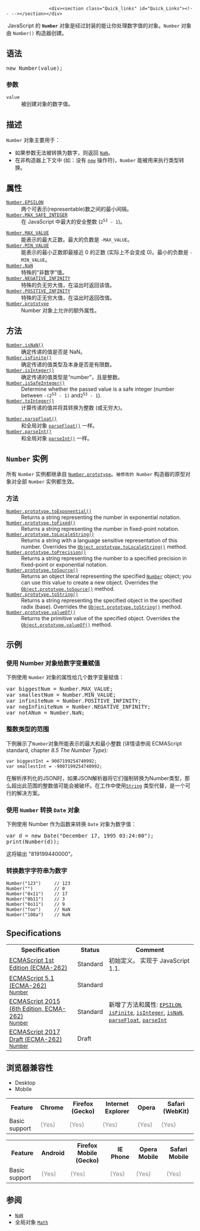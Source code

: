 
                
                  
                    <div><section class="Quick_links" id="Quick_Links"><!-- --></section></div>

<p>&#xA0;JavaScript &#x7684; <strong><code>Number</code></strong>&#xA0;&#x5BF9;&#x8C61;&#x662F;&#x7ECF;&#x8FC7;&#x5C01;&#x88C5;&#x7684;&#x80FD;&#x8BA9;&#x4F60;&#x5904;&#x7406;&#x6570;&#x5B57;&#x503C;&#x7684;&#x5BF9;&#x8C61;&#x3002;<code>Number</code> &#x5BF9;&#x8C61;&#x7531;&#xA0;<code>Number()</code> &#x6784;&#x9020;&#x5668;&#x521B;&#x5EFA;&#x3002;</p>

<h2 name="Syntax" id="Syntax">&#x8BED;&#x6CD5;</h2>

<pre class="syntaxbox">new Number(value);</pre>

<h3 name="Parameters" id="Parameters">&#x53C2;&#x6570;</h3>

<dl>
 <dt><code>value</code></dt>
 <dd>&#x88AB;&#x521B;&#x5EFA;&#x5BF9;&#x8C61;&#x7684;&#x6570;&#x5B57;&#x503C;&#x3002;</dd>
</dl>

<h2 name="Description" id="Description">&#x63CF;&#x8FF0;</h2>

<p><code>Number</code> &#x5BF9;&#x8C61;&#x4E3B;&#x8981;&#x7528;&#x4E8E;&#xFF1A;</p>

<ul>
 <li>&#x5982;&#x679C;&#x53C2;&#x6570;&#x65E0;&#x6CD5;&#x88AB;&#x8F6C;&#x6362;&#x4E3A;&#x6570;&#x5B57;&#xFF0C;&#x5219;&#x8FD4;&#x56DE; <a href="/zh-CN/docs/Web/JavaScript/Reference/Global_Objects/NaN" title="&#x5168;&#x5C40;&#x5C5E;&#x6027; NaN &#x8868;&#x793A; Not-A-Number &#x7684;&#x503C;&#x3002;"><code>NaN</code></a>&#x3002;</li>
 <li>&#x5728;&#x975E;&#x6784;&#x9020;&#x5668;&#x4E0A;&#x4E0B;&#x6587;&#x4E2D; (&#x5982;&#xFF1A;&#x6CA1;&#x6709; <a href="/zh-CN/docs/Web/JavaScript/Reference/Operators/new" title="new&#x8FD0;&#x7B97;&#x7B26;&#x7684;&#x4F5C;&#x7528;&#x662F;&#x521B;&#x5EFA;&#x4E00;&#x4E2A;&#x5BF9;&#x8C61;&#x5B9E;&#x4F8B;&#x3002;&#x8FD9;&#x4E2A;&#x5BF9;&#x8C61;&#x53EF;&#x4EE5;&#x662F;&#x7528;&#x6237;&#x81EA;&#x5B9A;&#x4E49;&#x7684;&#xFF0C;&#x4E5F;&#x53EF;&#x4EE5;&#x662F;&#x4E00;&#x4E9B;&#x7CFB;&#x7EDF;&#x81EA;&#x5E26;&#x7684;&#x5E26;&#x6784;&#x9020;&#x51FD;&#x6570;&#x7684;&#x5BF9;&#x8C61;&#x3002;"><code>new</code></a> &#x64CD;&#x4F5C;&#x7B26;)&#xFF0C;<code>Number</code> &#x80FD;&#x88AB;&#x7528;&#x6765;&#x6267;&#x884C;&#x7C7B;&#x578B;&#x8F6C;&#x6362;&#x3002;</li>
</ul>

<h2 name="Properties" id="Properties">&#x5C5E;&#x6027;</h2>

<dl>
 <dt><a href="/zh-CN/docs/Web/JavaScript/Reference/Global_Objects/Number/EPSILON" title="Number.EPSILON&#xA0;&#x5C5E;&#x6027;&#x8868;&#x793A; 1 &#x548C;&#x5927;&#x4E8E; 1 &#x7684;&#x6700;&#x5C0F;&#x503C;&#xFF08;&#x53EF;&#x8868;&#x793A;&#x4E3A;&#xA0;Number&#xFF09;&#x7684;&#x5DEE;&#x503C;&#x3002;"><code>Number.EPSILON</code></a></dt>
 <dd>&#x4E24;&#x4E2A;&#x53EF;&#x8868;&#x793A;(representable)&#x6570;&#x4E4B;&#x95F4;&#x7684;&#x6700;&#x5C0F;&#x95F4;&#x9694;&#x3002;</dd>
 <dt><a href="/zh-CN/docs/Web/JavaScript/Reference/Global_Objects/Number/MAX_SAFE_INTEGER" title="Number.MAX_SAFE_INTEGER&#xA0;&#x5E38;&#x91CF;&#x8868;&#x793A;&#x5728;&#xA0;JavaScript &#x4E2D;&#x6700;&#x5927;&#x7684;&#x5B89;&#x5168;&#x6574;&#x6570;&#xFF08;maxinum safe integer)&#xFF08;253 - 1&#xFF09;&#x3002;"><code>Number.MAX_SAFE_INTEGER</code></a></dt>
 <dd>&#x5728; JavaScript &#x4E2D;&#x6700;&#x5927;&#x7684;&#x5B89;&#x5168;&#x6574;&#x6570; (<code>2<sup>53</sup>&#xA0;- 1</code>)&#x3002;</dd>
</dl>

<dl>
 <dt><a href="/zh-CN/docs/Web/JavaScript/Reference/Global_Objects/Number/MAX_VALUE" title="Number.MAX_VALUE &#x5C5E;&#x6027;&#x8868;&#x793A;&#x5728; JavaScript &#x91CC;&#x6240;&#x80FD;&#x8868;&#x793A;&#x7684;&#x6700;&#x5927;&#x6570;&#x503C;&#x3002;"><code>Number.MAX_VALUE</code></a></dt>
 <dd>&#x80FD;&#x8868;&#x793A;&#x7684;&#x6700;&#x5927;&#x6B63;&#x6570;&#x3002;&#x6700;&#x5927;&#x7684;&#x8D1F;&#x6570;&#x662F; <code>-MAX_VALUE</code>&#x3002;</dd>
 <dt><a href="/zh-CN/docs/Web/JavaScript/Reference/Global_Objects/Number/MIN_VALUE" title="Number.MIN_VALUE &#x5C5E;&#x6027;&#x8868;&#x793A;&#x5728; JavaScript &#x4E2D;&#x6240;&#x80FD;&#x8868;&#x793A;&#x7684;&#x6700;&#x5C0F;&#x7684;&#x6B63;&#x503C;&#x3002;"><code>Number.MIN_VALUE</code></a></dt>
 <dd>&#x80FD;&#x8868;&#x793A;&#x7684;&#x6700;&#x5C0F;&#x6B63;&#x6570;&#x5373;&#x6700;&#x63A5;&#x8FD1; 0 &#x7684;&#x6B63;&#x6570; (&#x5B9E;&#x9645;&#x4E0A;&#x4E0D;&#x4F1A;&#x53D8;&#x6210; 0)&#x3002;&#x6700;&#x5C0F;&#x7684;&#x8D1F;&#x6570;&#x662F; <code>-MIN_VALUE</code>&#x3002;</dd>
 <dt><a href="/zh-CN/docs/Web/JavaScript/Reference/Global_Objects/Number/NaN" title="Number.NaN&#xA0;&#x8868;&#x793A;&#x201C;&#x975E;&#x6570;&#x5B57;&#x201D;&#xFF08;Not-A-Number&#xFF09;&#x3002;&#x548C; NaN &#x76F8;&#x540C;&#x3002;"><code>Number.NaN</code></a></dt>
 <dd>&#x7279;&#x6B8A;&#x7684;&#x201C;&#x975E;&#x6570;&#x5B57;&#x201D;&#x503C;&#x3002;</dd>
 <dt><a href="/zh-CN/docs/Web/JavaScript/Reference/Global_Objects/Number/NEGATIVE_INFINITY" title="Number.NEGATIVE_INFINITY &#x5C5E;&#x6027;&#x8868;&#x793A;&#x8D1F;&#x65E0;&#x7A77;&#x5927;&#x3002;"><code>Number.NEGATIVE_INFINITY</code></a></dt>
 <dd>&#x7279;&#x6B8A;&#x7684;&#x8D1F;&#x65E0;&#x7A77;&#x5927;&#x503C;&#xFF0C;&#x5728;&#x6EA2;&#x51FA;&#x65F6;&#x8FD4;&#x56DE;&#x8BE5;&#x503C;&#x3002;</dd>
 <dt><a href="/zh-CN/docs/Web/JavaScript/Reference/Global_Objects/Number/POSITIVE_INFINITY" title="Number.POSITIVE_INFINITY &#x5C5E;&#x6027;&#x8868;&#x793A;&#x6B63;&#x65E0;&#x7A77;&#x5927;&#x3002;"><code>Number.POSITIVE_INFINITY</code></a></dt>
 <dd>&#x7279;&#x6B8A;&#x7684;&#x6B63;&#x65E0;&#x7A77;&#x5927;&#x503C;&#xFF0C;&#x5728;&#x6EA2;&#x51FA;&#x65F6;&#x8FD4;&#x56DE;&#x6539;&#x503C;&#x3002;</dd>
 <dt><a href="/zh-CN/docs/Web/JavaScript/Reference/Global_Objects/Number/prototype" title="Number.prototype &#x5C5E;&#x6027;&#x8868;&#x793A; Number &#x6784;&#x9020;&#x51FD;&#x6570;&#x7684;&#x539F;&#x578B;&#x3002;"><code>Number.prototype</code></a></dt>
 <dd>Number &#x5BF9;&#x8C61;&#x4E0A;&#x5141;&#x8BB8;&#x7684;&#x989D;&#x5916;&#x5C5E;&#x6027;&#x3002;</dd>
</dl>

<h2 name="Methods" id="Methods">&#x65B9;&#x6CD5;</h2>

<dl>
 <dt><a href="/zh-CN/docs/Web/JavaScript/Reference/Global_Objects/Number/isNaN" title="Number.isNaN() &#x65B9;&#x6CD5;&#x7528;&#x6765;&#x68C0;&#x6D4B;&#x4F20;&#x5165;&#x7684;&#x503C;&#x662F;&#x5426;&#x662F; NaN&#x3002;&#x8BE5;&#x65B9;&#x6CD5;&#x6BD4;&#x4F20;&#x7EDF;&#x7684;&#x5168;&#x5C40;&#x51FD;&#x6570; isNaN() &#x66F4;&#x53EF;&#x9760;&#x3002;"><code>Number.isNaN()</code></a></dt>
 <dd>&#x786E;&#x5B9A;&#x4F20;&#x9012;&#x7684;&#x503C;&#x662F;&#x5426;&#x662F; NaN&#x3002;</dd>
 <dt><a href="/zh-CN/docs/Web/JavaScript/Reference/Global_Objects/Number/isFinite" title="Number.isFinite() &#x65B9;&#x6CD5;&#x7528;&#x6765;&#x68C0;&#x6D4B;&#x4F20;&#x5165;&#x7684;&#x53C2;&#x6570;&#x662F;&#x5426;&#x662F;&#x4E00;&#x4E2A;&#x6709;&#x7A77;&#x6570;&#xFF08;finite number&#xFF09;&#x3002;"><code>Number.isFinite()</code></a></dt>
 <dd>&#x786E;&#x5B9A;&#x4F20;&#x9012;&#x7684;&#x503C;&#x7C7B;&#x578B;&#x53CA;&#x672C;&#x8EAB;&#x662F;&#x5426;&#x662F;&#x6709;&#x9650;&#x6570;&#x3002;</dd>
 <dt><a href="/zh-CN/docs/Web/JavaScript/Reference/Global_Objects/Number/isInteger" title="Number.isInteger() &#x65B9;&#x6CD5;&#x7528;&#x6765;&#x5224;&#x65AD;&#x7ED9;&#x5B9A;&#x7684;&#x53C2;&#x6570;&#x662F;&#x5426;&#x4E3A;&#x6574;&#x6570;&#x3002;"><code>Number.isInteger()</code></a></dt>
 <dd>&#x786E;&#x5B9A;&#x4F20;&#x9012;&#x7684;&#x503C;&#x7C7B;&#x578B;&#x662F;&#x201C;number&#x201D;&#xFF0C;&#x4E14;&#x662F;&#x6574;&#x6570;&#x3002;</dd>
 <dt><a href="/zh-CN/docs/Web/JavaScript/Reference/Global_Objects/Number/isSafeInteger" title="Number.isSafeInteger() &#x65B9;&#x6CD5;&#x7528;&#x6765;&#x5224;&#x65AD;&#x4F20;&#x5165;&#x7684;&#x53C2;&#x6570;&#x503C;&#x662F;&#x5426;&#x662F;&#x4E00;&#x4E2A;&#x201C;&#x5B89;&#x5168;&#x6574;&#x6570;&#x201D;&#xFF08;safe integer&#xFF09;&#x3002;&#x4E00;&#x4E2A;&#x5B89;&#x5168;&#x6574;&#x6570;&#x662F;&#x4E00;&#x4E2A;&#x7B26;&#x5408;&#x4E0B;&#x9762;&#x6761;&#x4EF6;&#x7684;&#x6574;&#x6570;&#xFF1A;"><code>Number.isSafeInteger()</code></a></dt>
 <dd>Determine whether the&#xA0;passed value is a safe integer (number between&#xA0;<code>-(2<sup>53</sup>&#xA0;- 1)</code>&#xA0;and<code>2<sup>53</sup>&#xA0;- 1</code>).</dd>
 <dt><a href="/zh-CN/docs/Web/JavaScript/Reference/Global_Objects/Number/toInteger" title="Number.toInteger()&#xA0;&#x7528;&#x6765;&#x5C06;&#x53C2;&#x6570;&#x8F6C;&#x6362;&#x6210;&#x6574;&#x6570;,&#x4F46;&#x8BE5;&#x65B9;&#x6CD5;&#x7684;&#x5B9E;&#x73B0;&#x5DF2;&#x88AB;&#x79FB;&#x9664;."><code>Number.toInteger()</code></a> <span title="This is an obsolete API and is no longer guaranteed to work."><i class="icon-trash"> </i></span></dt>
 <dd>&#x8BA1;&#x7B97;&#x4F20;&#x9012;&#x7684;&#x503C;&#x5E76;&#x5C06;&#x5176;&#x8F6C;&#x6362;&#x4E3A;&#x6574;&#x6570; (&#x6216;&#x65E0;&#x7A77;&#x5927;)&#x3002;</dd>
</dl>

<div>
<dl>
 <dt><a href="/zh-CN/docs/Web/JavaScript/Reference/Global_Objects/Number/parseFloat" title="Number.parseFloat() &#x65B9;&#x6CD5;&#x53EF;&#x4EE5;&#x628A;&#x4E00;&#x4E2A;&#x5B57;&#x7B26;&#x4E32;&#x89E3;&#x6790;&#x6210;&#x6D6E;&#x70B9;&#x6570;&#x3002;&#x8BE5;&#x65B9;&#x6CD5;&#x4E0E;&#x5168;&#x5C40;&#x7684; parseFloat() &#x51FD;&#x6570;&#x76F8;&#x540C;&#xFF0C;&#x5E76;&#x4E14;&#x5904;&#x4E8E;&#xA0;ECMAScript 6 &#x89C4;&#x8303;&#x4E2D;&#xFF08;&#x7528;&#x4E8E;&#x5168;&#x5C40;&#x53D8;&#x91CF;&#x7684;&#x6A21;&#x5757;&#x5316;&#xFF09;&#x3002;"><code>Number.parseFloat()</code></a></dt>
 <dd>&#x548C;&#x5168;&#x5C40;&#x5BF9;&#x8C61; <a href="/zh-CN/docs/Web/JavaScript/Reference/Global_Objects/parseFloat" title="parseFloat()&#x65B9;&#x6CD5;&#x5C06;&#x53C2;&#x6570;&#x4E2D;&#x6307;&#x5B9A;&#x7684;&#x5B57;&#x7B26;&#x4E32;&#x89E3;&#x6790;&#x6210;&#x4E3A;&#x4E00;&#x4E2A;&#x6D6E;&#x70B9;&#x6570;&#x5B57;&#x5E76;&#x8FD4;&#x56DE;."><code>parseFloat()</code></a> &#x4E00;&#x6837;&#x3002;</dd>
 <dt><a href="/zh-CN/docs/Web/JavaScript/Reference/Global_Objects/Number/parseInt" title="Number.parseInt() &#x65B9;&#x6CD5;&#x53EF;&#x4EE5;&#x6839;&#x636E;&#x7ED9;&#x5B9A;&#x7684;&#x8FDB;&#x5236;&#x6570;&#x628A;&#x4E00;&#x4E2A;&#x5B57;&#x7B26;&#x4E32;&#x89E3;&#x6790;&#x6210;&#x6574;&#x6570;&#x3002;"><code>Number.parseInt()</code></a></dt>
 <dd>&#x548C;&#x5168;&#x5C40;&#x5BF9;&#x8C61; <a href="/zh-CN/docs/Web/JavaScript/Reference/Global_Objects/parseInt" title="&#x6982;&#x8FF0;"><code>parseInt()</code></a> &#x4E00;&#x6837;&#x3002;</dd>
</dl>
</div>

<h2 name="Number_instances" id="Number_instances"><code>Number</code> &#x5B9E;&#x4F8B;</h2>

<p>&#x6240;&#x6709; <code>Number</code> &#x5B9E;&#x4F8B;&#x90FD;&#x7EE7;&#x627F;&#x81EA; <a href="/zh-CN/docs/Web/JavaScript/Reference/Global_Objects/Number/prototype" title="Number.prototype &#x5C5E;&#x6027;&#x8868;&#x793A; Number &#x6784;&#x9020;&#x51FD;&#x6570;&#x7684;&#x539F;&#x578B;&#x3002;"><code>Number.prototype</code></a>&#x3002;<code>&#x88AB;&#x4FEE;&#x6539;&#x7684; Number</code> &#x6784;&#x9020;&#x5668;&#x7684;&#x539F;&#x578B;&#x5BF9;&#x8C61;&#x5BF9;&#x5168;&#x90E8; <code>Number</code> &#x5B9E;&#x4F8B;&#x90FD;&#x751F;&#x6548;&#x3002;</p>

<h3 name="Methods_of_number_instance" id="Methods_of_number_instance">&#x65B9;&#x6CD5;</h3>

<div><dl><dt><a href="/en-US/docs/Web/JavaScript/Reference/Global_Objects/Number/toExponential" title="The toExponential() method returns a string representing the Number object in exponential notation."><code>Number.prototype.toExponential()</code></a></dt>
 <dd>Returns a string representing the number in exponential notation.</dd>
 <dt><a href="/en-US/docs/Web/JavaScript/Reference/Global_Objects/Number/toFixed" title="The toFixed() method formats a number using fixed-point notation."><code>Number.prototype.toFixed()</code></a></dt>
 <dd>Returns a string representing the number in fixed-point notation.</dd>
 <dt><a href="/en-US/docs/Web/JavaScript/Reference/Global_Objects/Number/toLocaleString" title="The toLocaleString() method returns a string with a language sensitive representation of this number."><code>Number.prototype.toLocaleString()</code></a></dt>
 <dd>Returns a string with a language sensitive representation of this number. Overrides the <a href="/en-US/docs/Web/JavaScript/Reference/Global_Objects/Object/toLocaleString" title="The toLocaleString() method returns a string representing the object. This method is meant to be overridden by derived objects for locale-specific purposes."><code>Object.prototype.toLocaleString()</code></a> method.</dd>
 <dt><a href="/en-US/docs/Web/JavaScript/Reference/Global_Objects/Number/toPrecision" title="The toPrecision() method returns a string representing the Number object to the specified precision."><code>Number.prototype.toPrecision()</code></a></dt>
 <dd>Returns a string representing the number to a specified precision in fixed-point or exponential notation.</dd>
 <dt><a href="/en-US/docs/Web/JavaScript/Reference/Global_Objects/Number/toSource" title="The toSource() method returns a string representing the source code of the object."><code>Number.prototype.toSource()</code></a> <span title="This API has not been standardized."><i class="icon-warning-sign"> </i></span></dt>
 <dd>Returns an object literal representing the specified <a href="/en-US/docs/Web/JavaScript/Reference/Global_Objects/Number" title="The Number JavaScript object is a wrapper object allowing you to work with numerical values. A Number object is created using the Number() constructor."><code>Number</code></a> object; you can use this value to create a new object. Overrides the <a href="/en-US/docs/Web/JavaScript/Reference/Global_Objects/Object/toSource" title="The toSource() method returns a string representing the source code of the object."><code>Object.prototype.toSource()</code></a> method.</dd>
 <dt><a href="/en-US/docs/Web/JavaScript/Reference/Global_Objects/Number/toString" title="The toString() method returns a string representing the specified Number object."><code>Number.prototype.toString()</code></a></dt>
 <dd>Returns a string representing the specified object in the specified radix (base). Overrides the <a href="/en-US/docs/Web/JavaScript/Reference/Global_Objects/Object/toString" title="The toString() method returns a string representing object."><code>Object.prototype.toString()</code></a> method.</dd>
 <dt><a href="/en-US/docs/Web/JavaScript/Reference/Global_Objects/Number/valueOf" title="The valueOf() method returns the wrapped primitive value of a Number object."><code>Number.prototype.valueOf()</code></a></dt>
 <dd>Returns the primitive value of the specified object. Overrides the <a href="/en-US/docs/Web/JavaScript/Reference/Global_Objects/Object/valueOf" title="Technical review completed."><code>Object.prototype.valueOf()</code></a> method.</dd>
</dl></div>

<h2 name="Examples" id="Examples">&#x793A;&#x4F8B;</h2>

<h3 name="Example:_Using_the_Number_object_to_assign_values_to_numeric_variables" id="Example:_Using_the_Number_object_to_assign_values_to_numeric_variables">&#x4F7F;&#x7528; Number &#x5BF9;&#x8C61;&#x7ED9;&#x6570;&#x5B57;&#x53D8;&#x91CF;&#x8D4B;&#x503C;</h3>

<p>&#x4E0B;&#x4F8B;&#x4F7F;&#x7528; <code>Number</code> &#x5BF9;&#x8C61;&#x7684;&#x5C5E;&#x6027;&#x7ED9;&#x51E0;&#x4E2A;&#x6570;&#x5B57;&#x53D8;&#x91CF;&#x8D4B;&#x503C;&#xFF1A;</p>

<pre class="brush: js">var biggestNum = Number.MAX_VALUE;
var smallestNum = Number.MIN_VALUE;
var infiniteNum = Number.POSITIVE_INFINITY;
var negInfiniteNum = Number.NEGATIVE_INFINITY;
var notANum = Number.NaN;
</pre>

<h3 id="&#x6574;&#x6570;&#x7C7B;&#x578B;&#x7684;&#x8303;&#x56F4;">&#x6574;&#x6570;&#x7C7B;&#x578B;&#x7684;&#x8303;&#x56F4;</h3>

<p>&#x4E0B;&#x4F8B;&#x5C55;&#x793A;&#x4E86;<code>Number</code>&#x5BF9;&#x8C61;&#x6240;&#x80FD;&#x8868;&#x793A;&#x7684;&#x6700;&#x5927;&#x548C;&#x6700;&#x5C0F;&#x6574;&#x6570;&#xA0;(&#x8BE6;&#x60C5;&#x8BF7;&#x53C2;&#x9605; ECMAScript standard, chapter&#xA0;<em>8.5 The Number Type</em>):</p>

<pre><code>var biggestInt = 9007199254740992;
var smallestInt = -9007199254740992;</code></pre>

<p>&#x5728;&#x89E3;&#x6790;&#x5E8F;&#x5217;&#x5316;&#x7684;JSON&#x65F6;&#xFF0C;&#x5982;&#x679C;JSON&#x89E3;&#x6790;&#x5668;&#x5C06;&#x5B83;&#x4EEC;&#x5F3A;&#x5236;&#x8F6C;&#x6362;&#x4E3A;Number&#x7C7B;&#x578B;&#xFF0C;&#x90A3;&#x4E48;&#x8D85;&#x51FA;&#x6B64;&#x8303;&#x56F4;&#x7684;&#x6574;&#x6570;&#x503C;&#x53EF;&#x80FD;&#x4F1A;&#x88AB;&#x7834;&#x574F;&#x3002;&#x5728;&#x5DE5;&#x4F5C;&#x4E2D;&#x4F7F;&#x7528;<a href="/zh-CN/docs/Web/JavaScript/Reference/String" title="&#x6B64;&#x9875;&#x9762;&#x4ECD;&#x672A;&#x88AB;&#x672C;&#x5730;&#x5316;, &#x671F;&#x5F85;&#x60A8;&#x7684;&#x7FFB;&#x8BD1;!"><code>String</code></a> &#x7C7B;&#x578B;&#x4EE3;&#x66FF;&#xFF0C;&#x662F;&#x4E00;&#x4E2A;&#x53EF;&#x884C;&#x7684;&#x89E3;&#x51B3;&#x65B9;&#x6848;&#x3002;</p>

<h3 name="Example:_Using_Number_to_convert_a_Date_object" id="Example:_Using_Number_to_convert_a_Date_object">&#x4F7F;&#x7528; <code>Number</code> &#x8F6C;&#x6362; <code>Date</code> &#x5BF9;&#x8C61;</h3>

<p>&#x4E0B;&#x4F8B;&#x4F7F;&#x7528; Number &#x4F5C;&#x4E3A;&#x51FD;&#x6570;&#x6765;&#x8F6C;&#x6362; <code>Date</code> &#x5BF9;&#x8C61;&#x4E3A;&#x6570;&#x5B57;&#x503C;&#xFF1A;</p>

<pre class="brush: js">var d = new Date(&quot;December 17, 1995 03:24:00&quot;);
print(Number(d));
</pre>

<p>&#x8FD9;&#x5C06;&#x8F93;&#x51FA; &quot;819199440000&quot;&#x3002;</p>

<h3 id="&#x8F6C;&#x6362;&#x6570;&#x5B57;&#x5B57;&#x7B26;&#x4E32;&#x4E3A;&#x6570;&#x5B57;">&#x8F6C;&#x6362;&#x6570;&#x5B57;&#x5B57;&#x7B26;&#x4E32;&#x4E3A;&#x6570;&#x5B57;</h3>

<pre><code>Number(&quot;123&quot;)     // 123
Number(&quot;&quot;)        // 0
Number(&quot;0x11&quot;)    // 17
Number(&quot;0b11&quot;)    // 3
Number(&quot;0o11&quot;)    // 9
Number(&quot;foo&quot;)     // NaN
Number(&quot;100a&quot;)    // NaN</code></pre>

<h2 id="Specifications">Specifications</h2>

<table class="standard-table">
 <tbody>
  <tr>
   <th scope="col">Specification</th>
   <th scope="col">Status</th>
   <th scope="col">Comment</th>
  </tr>
  <tr>
   <td><a href="http://www.ecma-international.org/publications/files/ECMA-ST-ARCH/ECMA-262,%201st%20edition,%20June%201997.pdf" class="external" lang="en" hreflang="en" title="ECMAScript 1st Edition (ECMA-262)">ECMAScript 1st Edition (ECMA-262)</a></td>
   <td><span class="spec-Standard">Standard</span></td>
   <td>&#x521D;&#x59CB;&#x5B9A;&#x4E49;&#x3002; &#x5B9E;&#x73B0;&#x4E8E; JavaScript 1.1.</td>
  </tr>
  <tr>
   <td><a href="http://www.ecma-international.org/ecma-262/5.1/#sec-15.7" class="external" lang="en" hreflang="en">ECMAScript 5.1 (ECMA-262)<br><small lang="zh-CN">Number</small></a></td>
   <td><span class="spec-Standard">Standard</span></td>
   <td>&#xA0;</td>
  </tr>
  <tr>
   <td><a href="http://www.ecma-international.org/ecma-262/6.0/#sec-number-objects" class="external" lang="en" hreflang="en">ECMAScript 2015 (6th Edition, ECMA-262)<br><small lang="zh-CN">Number</small></a></td>
   <td><span class="spec-Standard">Standard</span></td>
   <td>&#x65B0;&#x589E;&#x4E86;&#x65B9;&#x6CD5;&#x548C;&#x5C5E;&#x6027;: <a href="/zh-CN/docs/Web/JavaScript/Reference/Global_Objects/Number/EPSILON" title="Number.EPSILON&#xA0;&#x5C5E;&#x6027;&#x8868;&#x793A; 1 &#x548C;&#x5927;&#x4E8E; 1 &#x7684;&#x6700;&#x5C0F;&#x503C;&#xFF08;&#x53EF;&#x8868;&#x793A;&#x4E3A;&#xA0;Number&#xFF09;&#x7684;&#x5DEE;&#x503C;&#x3002;"><code>EPSILON</code></a>, <a href="/zh-CN/docs/Web/JavaScript/Reference/Global_Objects/Number/isFinite" title="Number.isFinite() &#x65B9;&#x6CD5;&#x7528;&#x6765;&#x68C0;&#x6D4B;&#x4F20;&#x5165;&#x7684;&#x53C2;&#x6570;&#x662F;&#x5426;&#x662F;&#x4E00;&#x4E2A;&#x6709;&#x7A77;&#x6570;&#xFF08;finite number&#xFF09;&#x3002;"><code>isFinite</code></a>, <a href="/zh-CN/docs/Web/JavaScript/Reference/Global_Objects/Number/isInteger" title="Number.isInteger() &#x65B9;&#x6CD5;&#x7528;&#x6765;&#x5224;&#x65AD;&#x7ED9;&#x5B9A;&#x7684;&#x53C2;&#x6570;&#x662F;&#x5426;&#x4E3A;&#x6574;&#x6570;&#x3002;"><code>isInteger</code></a>, <a href="/zh-CN/docs/Web/JavaScript/Reference/Global_Objects/Number/isNaN" title="Number.isNaN() &#x65B9;&#x6CD5;&#x7528;&#x6765;&#x68C0;&#x6D4B;&#x4F20;&#x5165;&#x7684;&#x503C;&#x662F;&#x5426;&#x662F; NaN&#x3002;&#x8BE5;&#x65B9;&#x6CD5;&#x6BD4;&#x4F20;&#x7EDF;&#x7684;&#x5168;&#x5C40;&#x51FD;&#x6570; isNaN() &#x66F4;&#x53EF;&#x9760;&#x3002;"><code>isNaN</code></a>, <a href="/zh-CN/docs/Web/JavaScript/Reference/Global_Objects/Number/parseFloat" title="Number.parseFloat() &#x65B9;&#x6CD5;&#x53EF;&#x4EE5;&#x628A;&#x4E00;&#x4E2A;&#x5B57;&#x7B26;&#x4E32;&#x89E3;&#x6790;&#x6210;&#x6D6E;&#x70B9;&#x6570;&#x3002;&#x8BE5;&#x65B9;&#x6CD5;&#x4E0E;&#x5168;&#x5C40;&#x7684; parseFloat() &#x51FD;&#x6570;&#x76F8;&#x540C;&#xFF0C;&#x5E76;&#x4E14;&#x5904;&#x4E8E;&#xA0;ECMAScript 6 &#x89C4;&#x8303;&#x4E2D;&#xFF08;&#x7528;&#x4E8E;&#x5168;&#x5C40;&#x53D8;&#x91CF;&#x7684;&#x6A21;&#x5757;&#x5316;&#xFF09;&#x3002;"><code>parseFloat</code></a>, <a href="/zh-CN/docs/Web/JavaScript/Reference/Global_Objects/Number/parseInt" title="Number.parseInt() &#x65B9;&#x6CD5;&#x53EF;&#x4EE5;&#x6839;&#x636E;&#x7ED9;&#x5B9A;&#x7684;&#x8FDB;&#x5236;&#x6570;&#x628A;&#x4E00;&#x4E2A;&#x5B57;&#x7B26;&#x4E32;&#x89E3;&#x6790;&#x6210;&#x6574;&#x6570;&#x3002;"><code>parseInt</code></a></td>
  </tr>
  <tr>
   <td><a href="https://tc39.github.io/ecma262/#sec-number-objects" class="external" lang="en" hreflang="en">ECMAScript 2017 Draft (ECMA-262)<br><small lang="zh-CN">Number</small></a></td>
   <td><span class="spec-Draft">Draft</span></td>
   <td>&#xA0;</td>
  </tr>
 </tbody>
</table>

<h2 name="Browser_compatibility" id="Browser_compatibility">&#x6D4F;&#x89C8;&#x5668;&#x517C;&#x5BB9;&#x6027;</h2>

<p></p><div class="htab">
    <a name="AutoCompatibilityTable" id="AutoCompatibilityTable"></a>
    <ul>
        <li class="selected"><a>Desktop</a></li>
        <li><a>Mobile</a></li>
    </ul>
</div><p></p>

<div id="compat-desktop">
<table class="compat-table">
 <tbody>
  <tr>
   <th>Feature</th>
   <th>Chrome</th>
   <th>Firefox (Gecko)</th>
   <th>Internet Explorer</th>
   <th>Opera</th>
   <th>Safari (WebKit)</th>
  </tr>
  <tr>
   <td>Basic support</td>
   <td><span title="Please update this with the earliest version of support." style="color: #888;">(Yes)</span></td>
   <td><span title="Please update this with the earliest version of support." style="color: #888;">(Yes)</span></td>
   <td><span title="Please update this with the earliest version of support." style="color: #888;">(Yes)</span></td>
   <td><span title="Please update this with the earliest version of support." style="color: #888;">(Yes)</span></td>
   <td><span title="Please update this with the earliest version of support." style="color: #888;">(Yes)</span></td>
  </tr>
 </tbody>
</table>
</div>

<div id="compat-mobile">
<table class="compat-table">
 <tbody>
  <tr>
   <th>Feature</th>
   <th>Android</th>
   <th>Firefox Mobile (Gecko)</th>
   <th>IE Phone</th>
   <th>Opera Mobile</th>
   <th>Safari Mobile</th>
  </tr>
  <tr>
   <td>Basic support</td>
   <td><span title="Please update this with the earliest version of support." style="color: #888;">(Yes)</span></td>
   <td><span title="Please update this with the earliest version of support." style="color: #888;">(Yes)</span></td>
   <td><span title="Please update this with the earliest version of support." style="color: #888;">(Yes)</span></td>
   <td><span title="Please update this with the earliest version of support." style="color: #888;">(Yes)</span></td>
   <td><span title="Please update this with the earliest version of support." style="color: #888;">(Yes)</span></td>
  </tr>
 </tbody>
</table>
</div>

<h2 name="See_also" id="See_also">&#x53C2;&#x9605;</h2>

<ul>
 <li><a href="/zh-CN/docs/Web/JavaScript/Reference/Global_Objects/NaN" title="&#x5168;&#x5C40;&#x5C5E;&#x6027; NaN &#x8868;&#x793A; Not-A-Number &#x7684;&#x503C;&#x3002;"><code>NaN</code></a></li>
 <li>&#x5168;&#x5C40;&#x5BF9;&#x8C61;&#xA0;<a href="/zh-CN/docs/Web/JavaScript/Reference/Global_Objects/Math" title="Math&#xA0;&#x662F;&#x4E00;&#x4E2A;&#x5185;&#x7F6E;&#x5BF9;&#x8C61;&#xFF0C; &#x4E3A;&#x6570;&#x5B66;&#x5E38;&#x91CF;&#x548C;&#x6570;&#x5B66;&#x51FD;&#x6570;&#x63D0;&#x4F9B;&#x4E86;&#x5C5E;&#x6027;&#x548C;&#x65B9;&#x6CD5;&#xFF0C;&#x800C;&#x4E0D;&#x662F;&#x4E00;&#x4E2A;&#x51FD;&#x6570;&#x5BF9;&#x8C61;&#x3002;"><code>Math</code></a>&#xA0;</li>
</ul>
                  
                
              